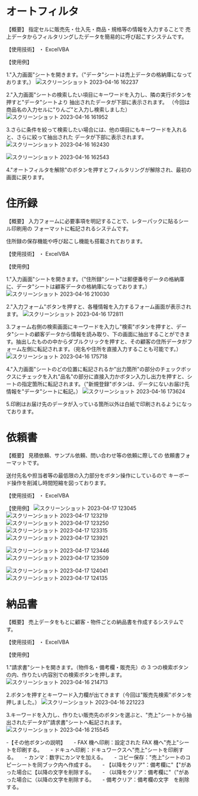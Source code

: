 # オートフィルタ

【概要】
指定セルに販売先・仕入先・商品・規格等の情報を入力することで
売上データからフィルタリングしたデータを簡易的に呼び起こすシステムです。

【使用技術】
・ ExcelVBA

【使用例】

1."入力画面"シートを開きます。（"データ"シートは売上データの格納庫になっております。）
![スクリーンショット 2023-04-16 162237](https://user-images.githubusercontent.com/118088137/232280897-33e829b1-8fcc-446b-89ee-3718dac5a2d7.PNG)

2."入力画面"シートの検索したい項目にキーワードを入力し、隣の実行ボタンを押すと"データ"シートより
抽出されたデータが下部に表示されます。
（今回は商品名の入力セルに"りんご"と入力し検索しました）
![スクリーンショット 2023-04-16 161952](https://user-images.githubusercontent.com/118088137/232281045-194a6ae9-a5a2-4192-895f-a2e14e0e5e66.PNG)

3.さらに条件を絞って検索したい場合には、他の項目にもキーワードを入れると、さらに絞って抽出された
データが下部に表示されます。
![スクリーンショット 2023-04-16 162430](https://user-images.githubusercontent.com/118088137/232281368-e37dff91-7528-4903-82cf-0485fc01c82f.PNG)

![スクリーンショット 2023-04-16 162543](https://user-images.githubusercontent.com/118088137/232281387-db9034d7-858d-4bc3-845e-da3217c2a136.PNG)

4."オートフィルタを解除"のボタンを押すとフィルタリングが解除され、最初の画面に戻ります。

# 住所録

【概要】
入力フォームに必要事項を明記することで、レターパックに貼るシール印刷用の
フォーマットに転記されるシステムです。

住所録の保存機能や呼び起こし機能も搭載されております。

【使用技術】
・ ExcelVBA

【使用例】

1."入力画面"シートを開きます。（"住所録"シート"は郵便番号データの格納庫に、データ"シートは顧客データの格納庫になっております。）
![スクリーンショット 2023-04-16 210030](https://user-images.githubusercontent.com/118088137/232308605-ab4acbcd-bf2e-4a31-8ec9-f1d0d2af19b5.PNG)

2."入力フォーム"ボタンを押すと、各種情報を入力するフォーム画面が表示されます。
![スクリーンショット 2023-04-16 172811](https://user-images.githubusercontent.com/118088137/232287380-12d65e79-8a17-4082-854d-b041aaaac2f3.PNG)

3.フォーム右側の検索画面にキーワードを入力し"検索"ボタンを押すと、データ"シートの顧客データから情報を読み取り、下の画面に抽出することができます。抽出したものの中からダブルクリックを押すと、その顧客の住所データがフォーム左側に転記されます。（宛名や住所を直接入力することも可能です。）
![スクリーンショット 2023-04-16 175718](https://user-images.githubusercontent.com/118088137/232288169-14795769-ffa3-4c21-8dce-6e66f485f3c9.png)

4."入力画面"シートのどの位置に転記されるか"出力箇所"の部分のチェックボックスにチェックを入れ"品名"の部分に直接入力かボタン入力し出力を押すと、シートの指定箇所に転記されます。（"新規登録"ボタンは、データにないお届け先情報を"データ"シートに転記。）
![スクリーンショット 2023-04-16 173624](https://user-images.githubusercontent.com/118088137/232287392-71271031-ccb5-4492-980d-847afc132f70.PNG)

5.印刷はお届け先のデータが入っている箇所以外は白紙で印刷されるようになっております。

# 依頼書

【概要】
見積依頼、サンプル依頼、問い合わせ等の依頼に際しての
依頼書フォーマットです。

送付先名や担当者等の最低限の入力部分をボタン操作にしているので
キーボード操作を削減し時間短縮を図っております。

【使用技術】
・ ExcelVBA

【使用例】
![スクリーンショット 2023-04-17 123045](https://user-images.githubusercontent.com/118088137/232511857-48127c5c-9acf-4da5-b35f-5c4fb29b4752.PNG)
![スクリーンショット 2023-04-17 123219](https://user-images.githubusercontent.com/118088137/232511865-d7063e94-9bab-41de-8d20-22f816b60cf5.PNG)
![スクリーンショット 2023-04-17 123250](https://user-images.githubusercontent.com/118088137/232511870-f9471d56-ebbb-4942-ac80-9f063a543dbb.PNG)
![スクリーンショット 2023-04-17 123315](https://user-images.githubusercontent.com/118088137/232511871-e4dd1db4-eb87-45f7-810e-4ed25864c5f7.PNG)
![スクリーンショット 2023-04-17 123921](https://user-images.githubusercontent.com/118088137/232511881-79c946ef-90d4-4769-a2e6-f6a295484f67.PNG)

![スクリーンショット 2023-04-17 123446](https://user-images.githubusercontent.com/118088137/232511873-2ed87acb-5599-4889-b74b-ac4abde63252.PNG)
![スクリーンショット 2023-04-17 123509](https://user-images.githubusercontent.com/118088137/232511876-3a81387e-9d1a-4df9-a9cb-0264e5d5d341.PNG)

![スクリーンショット 2023-04-17 124041](https://user-images.githubusercontent.com/118088137/232511884-12ea563d-5c00-4369-97b6-b2278727c136.PNG)
![スクリーンショット 2023-04-17 124135](https://user-images.githubusercontent.com/118088137/232511887-f10b48f3-7541-412d-95a1-ef3187ff423d.PNG)

# 納品書

【概要】
売上データをもとに顧客・物件ごとの納品書を作成するシステムです。

【使用技術】
・ ExcelVBA

【使用例】

1."請求書"シートを開きます。（物件名・備考欄・販売先）の 3 つの検索ボタンの内、作りたい内容別での検索ボタンを押します。
![スクリーンショット 2023-04-16 214713](https://user-images.githubusercontent.com/118088137/232313334-ac223008-0e0b-4084-a35f-1d9c38cb42a3.PNG)

2.ボタンを押すとキーワード入力欄が出てきます（今回は"販売先検索"ボタンを押しました。）
![スクリーンショット 2023-04-16 221223](https://user-images.githubusercontent.com/118088137/232313858-69827c26-7056-476c-824a-301cc2d03fdf.png)

3.キーワードを入力し、作りたい販売先のボタンを選ぶと、"売上"シートから抽出されたデータが"請求書"シートへ転記されます。
![スクリーンショット 2023-04-16 215545](https://user-images.githubusercontent.com/118088137/232313335-bec53d67-3933-44e9-8840-277cd85dea56.PNG)

-【その他ボタンの説明】
　 - FAX 機へ印刷：設定された FAX 機へ"売上"シートを印刷する。
　 - ドキュへ印刷：ドキュワークスへ"売上"シートを印刷する。
　 - カンマ：数字にカンマを加える。
　 - コピー保存："売上"シートのコピーシートを同ブック内へ作成する。
　 - 【以降をクリア"：備考欄に"【"があった場合に【以降の文字を削除する。
　 - （以降をクリア：備考欄に"（"があった場合に（以降の文字を削除する。
　 - 備考クリア：備考欄の文字　を削除する。
